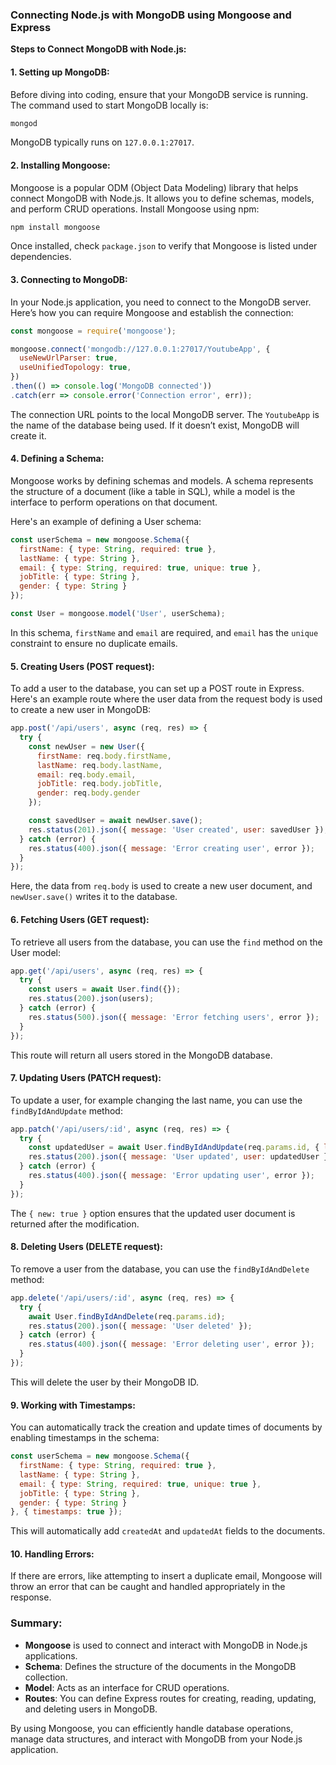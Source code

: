 ### Connecting Node.js with MongoDB using Mongoose and Express

**Steps to Connect MongoDB with Node.js:**

#### 1. **Setting up MongoDB**:
   Before diving into coding, ensure that your MongoDB service is running. The command used to start MongoDB locally is:
   ```bash
   mongod
   ```
   MongoDB typically runs on `127.0.0.1:27017`.

#### 2. **Installing Mongoose**:
   Mongoose is a popular ODM (Object Data Modeling) library that helps connect MongoDB with Node.js. It allows you to define schemas, models, and perform CRUD operations.
   Install Mongoose using npm:
   ```bash
   npm install mongoose
   ```
   Once installed, check `package.json` to verify that Mongoose is listed under dependencies.

#### 3. **Connecting to MongoDB**:
   In your Node.js application, you need to connect to the MongoDB server. Here’s how you can require Mongoose and establish the connection:

   ```javascript
   const mongoose = require('mongoose');

   mongoose.connect('mongodb://127.0.0.1:27017/YoutubeApp', {
     useNewUrlParser: true,
     useUnifiedTopology: true,
   })
   .then(() => console.log('MongoDB connected'))
   .catch(err => console.error('Connection error', err));
   ```

   The connection URL points to the local MongoDB server. The `YoutubeApp` is the name of the database being used. If it doesn’t exist, MongoDB will create it.

#### 4. **Defining a Schema**:
   Mongoose works by defining schemas and models. A schema represents the structure of a document (like a table in SQL), while a model is the interface to perform operations on that document.

   Here's an example of defining a User schema:

   ```javascript
   const userSchema = new mongoose.Schema({
     firstName: { type: String, required: true },
     lastName: { type: String },
     email: { type: String, required: true, unique: true },
     jobTitle: { type: String },
     gender: { type: String }
   });

   const User = mongoose.model('User', userSchema);
   ```

   In this schema, `firstName` and `email` are required, and `email` has the `unique` constraint to ensure no duplicate emails.

#### 5. **Creating Users (POST request)**:
   To add a user to the database, you can set up a POST route in Express. Here's an example route where the user data from the request body is used to create a new user in MongoDB:

   ```javascript
   app.post('/api/users', async (req, res) => {
     try {
       const newUser = new User({
         firstName: req.body.firstName,
         lastName: req.body.lastName,
         email: req.body.email,
         jobTitle: req.body.jobTitle,
         gender: req.body.gender
       });

       const savedUser = await newUser.save();
       res.status(201).json({ message: 'User created', user: savedUser });
     } catch (error) {
       res.status(400).json({ message: 'Error creating user', error });
     }
   });
   ```

   Here, the data from `req.body` is used to create a new user document, and `newUser.save()` writes it to the database.

#### 6. **Fetching Users (GET request)**:
   To retrieve all users from the database, you can use the `find` method on the User model:

   ```javascript
   app.get('/api/users', async (req, res) => {
     try {
       const users = await User.find({});
       res.status(200).json(users);
     } catch (error) {
       res.status(500).json({ message: 'Error fetching users', error });
     }
   });
   ```

   This route will return all users stored in the MongoDB database.

#### 7. **Updating Users (PATCH request)**:
   To update a user, for example changing the last name, you can use the `findByIdAndUpdate` method:

   ```javascript
   app.patch('/api/users/:id', async (req, res) => {
     try {
       const updatedUser = await User.findByIdAndUpdate(req.params.id, { lastName: req.body.lastName }, { new: true });
       res.status(200).json({ message: 'User updated', user: updatedUser });
     } catch (error) {
       res.status(400).json({ message: 'Error updating user', error });
     }
   });
   ```

   The `{ new: true }` option ensures that the updated user document is returned after the modification.

#### 8. **Deleting Users (DELETE request)**:
   To remove a user from the database, you can use the `findByIdAndDelete` method:

   ```javascript
   app.delete('/api/users/:id', async (req, res) => {
     try {
       await User.findByIdAndDelete(req.params.id);
       res.status(200).json({ message: 'User deleted' });
     } catch (error) {
       res.status(400).json({ message: 'Error deleting user', error });
     }
   });
   ```

   This will delete the user by their MongoDB ID.

#### 9. **Working with Timestamps**:
   You can automatically track the creation and update times of documents by enabling timestamps in the schema:

   ```javascript
   const userSchema = new mongoose.Schema({
     firstName: { type: String, required: true },
     lastName: { type: String },
     email: { type: String, required: true, unique: true },
     jobTitle: { type: String },
     gender: { type: String }
   }, { timestamps: true });
   ```

   This will automatically add `createdAt` and `updatedAt` fields to the documents.

#### 10. **Handling Errors**:
   If there are errors, like attempting to insert a duplicate email, Mongoose will throw an error that can be caught and handled appropriately in the response.

### Summary:
- **Mongoose** is used to connect and interact with MongoDB in Node.js applications.
- **Schema**: Defines the structure of the documents in the MongoDB collection.
- **Model**: Acts as an interface for CRUD operations.
- **Routes**: You can define Express routes for creating, reading, updating, and deleting users in MongoDB.

By using Mongoose, you can efficiently handle database operations, manage data structures, and interact with MongoDB from your Node.js application.
